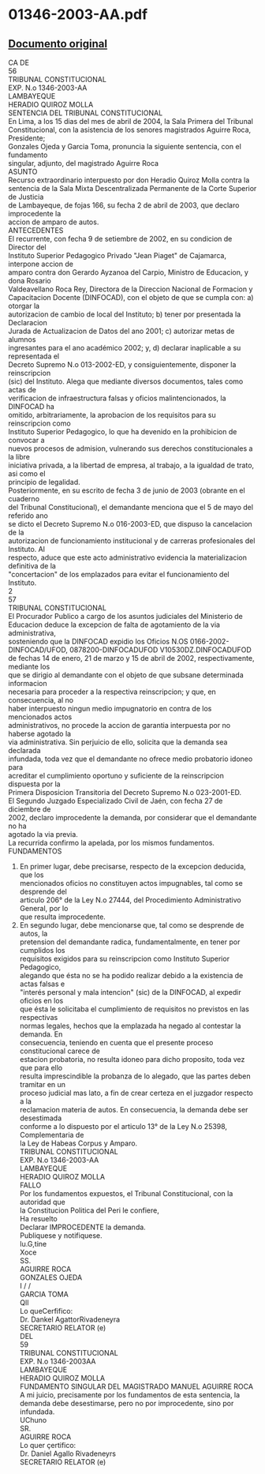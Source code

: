 
01346-2003-AA.pdf
=================
  
[Documento original](https://tc.gob.pe/jurisprudencia/2004/01346-2003-AA.pdf)  
---  
CA DE  
56  
TRIBUNAL CONSTITUCIONAL  
EXP. N.o 1346-2003-AA  
LAMBAYEQUE  
HERADIO QUIROZ MOLLA  
SENTENCIA DEL TRIBUNAL CONSTITUCIONAL  
En Lima, a los 15 dias del mes de abril de 2004, la Sala Primera del Tribunal  
Constitucional, con la asistencia de los senores magistrados Aguirre Roca, Presidente;  
Gonzales Ojeda y Garcia Toma, pronuncia la siguiente sentencia, con el fundamento  
singular, adjunto, del magistrado Aguirre Roca  
ASUNTO  
Recurso extraordinario interpuesto por don Heradio Quiroz Molla contra la  
sentencia de la Sala Mixta Descentralizada Permanente de la Corte Superior de Justicia  
de Lambayeque, de fojas 166, su fecha 2 de abril de 2003, que declaro improcedente la  
accion de amparo de autos.  
ANTECEDENTES  
El recurrente, con fecha 9 de setiembre de 2002, en su condicion de Director del  
Instituto Superior Pedagogico Privado "Jean Piaget" de Cajamarca, interpone accion de  
amparo contra don Gerardo Ayzanoa del Carpio, Ministro de Educacion, y dona Rosario  
Valdeavellano Roca Rey, Directora de la Direccion Nacional de Formacion y  
Capacitacion Docente (DINFOCAD), con el objeto de que se cumpla con: a) otorgar la  
autorizacion de cambio de local del Instituto; b) tener por presentada la Declaracion  
Jurada de Actualizacion de Datos del ano 2001; c) autorizar metas de alumnos  
ingresantes para el ano académico 2002; y, d) declarar inaplicable a su representada el  
Decreto Supremo N.o 013-2002-ED, y consiguientemente, disponer la reinscripcion  
(sic) del Instituto. Alega que mediante diversos documentos, tales como actas de  
verificacion de infraestructura falsas y oficios malintencionados, la DINFOCAD ha  
omitido, arbitrariamente, la aprobacion de los requisitos para su reinscripcion como  
Instituto Superior Pedagogico, lo que ha devenido en la prohibicion de convocar a  
nuevos procesos de admision, vulnerando sus derechos constitucionales a la libre  
iniciativa privada, a la libertad de empresa, al trabajo, a la igualdad de trato, asi como el  
principio de legalidad.  
Posteriormente, en su escrito de fecha 3 de junio de 2003 (obrante en el cuaderno  
del Tribunal Constitucional), el demandante menciona que el 5 de mayo del referido ano  
se dicto el Decreto Supremo N.o 016-2003-ED, que dispuso la cancelacion de la  
autorizacion de funcionamiento institucional y de carreras profesionales del Instituto. Al  
respecto, aduce que este acto administrativo evidencia la materializacion definitiva de la  
"concertacion" de los emplazados para evitar el funcionamiento del Instituto.  
2  
57  
TRIBUNAL CONSTITUCIONAL  
El Procurador Publico a cargo de los asuntos judiciales del Ministerio de  
Educacion deduce la excepcion de falta de agotamiento de la via administrativa,  
sosteniendo que la DINFOCAD expidio los Oficios N.OS 0166-2002-  
DINFOCAD/UFOD, 0878200-DINFOCADUFOD V10530DZ.DINFOCADUFOD  
de fechas 14 de enero, 21 de marzo y 15 de abril de 2002, respectivamente, mediante los  
que se dirigio al demandante con el objeto de que subsane determinada informacion  
necesaria para proceder a la respectiva reinscripcion; y que, en consecuencia, al no  
haber interpuesto ningun medio impugnatorio en contra de los mencionados actos  
administrativos, no procede la accion de garantia interpuesta por no haberse agotado la  
via administrativa. Sin perjuicio de ello, solicita que la demanda sea declarada  
infundada, toda vez que el demandante no ofrece medio probatorio idoneo para  
acreditar el cumplimiento oportuno y suficiente de la reinscripcion dispuesta por la  
Primera Disposicion Transitoria del Decreto Supremo N.o 023-2001-ED.  
El Segundo Juzgado Especializado Civil de Jaén, con fecha 27 de diciembre de  
2002, declaro improcedente la demanda, por considerar que el demandante no ha  
agotado la via previa.  
La recurrida confirmo la apelada, por los mismos fundamentos.  
FUNDAMENTOS  
1. En primer lugar, debe precisarse, respecto de la excepcion deducida, que los  
mencionados oficios no constituyen actos impugnables, tal como se desprende del  
articulo 206° de la Ley N.o 27444, del Procedimiento Administrativo General, por lo  
que resulta improcedente.  
2. En segundo lugar, debe mencionarse que, tal como se desprende de autos, la  
pretension del demandante radica, fundamentalmente, en tener por cumplidos los  
requisitos exigidos para su reinscripcion como Instituto Superior Pedagogico,  
alegando que ésta no se ha podido realizar debido a la existencia de actas falsas e  
"interés personal y mala intencion" (sic) de la DINFOCAD, al expedir oficios en los  
que ésta le solicitaba el cumplimiento de requisitos no previstos en las respectivas  
normas legales, hechos que la emplazada ha negado al contestar la demanda. En  
consecuencia, teniendo en cuenta que el presente proceso constitucional carece de  
estacion probatoria, no resulta idoneo para dicho proposito, toda vez que para ello  
resulta imprescindible la probanza de lo alegado, que las partes deben tramitar en un  
proceso judicial mas lato, a fin de crear certeza en el juzgador respecto a la  
reclamacion materia de autos. En consecuencia, la demanda debe ser desestimada  
conforme a lo dispuesto por el articulo 13° de la Ley N.o 25398, Complementaria de  
la Ley de Habeas Corpus y Amparo.  
TRIBUNAL CONSTITUCIONAL  
EXP. N.o 1346-2003-AA  
LAMBAYEQUE  
HERADIO QUIROZ MOLLA  
FALLO  
Por los fundamentos expuestos, el Tribunal Constitucional, con la autoridad que  
la Constitucion Politica del Peri le confiere,  
Ha resuelto  
Declarar IMPROCEDENTE la demanda.  
Publiquese y notifiquese.  
lu.G,tine  
Xoce  
SS.  
AGUIRRE ROCA  
GONZALES OJEDA  
I / /  
GARCIA TOMA  
Qll  
Lo queCerfifico:  
Dr. Dankel AgattorRivadeneyra  
SECRETARIO RELATOR (e)  
DEL  
59  
TRIBUNAL CONSTITUCIONAL  
EXP. N.o 1346-2003AA  
LAMBAYEQUE  
HERADIO QUIROZ MOLLA  
FUNDAMENTO SINGULAR DEL MAGISTRADO MANUEL AGUIRRE ROCA  
A mi juicio, precisamente por los fundamentos de esta sentencia, la  
demanda debe desestimarse, pero no por improcedente, sino por infundada.  
UChuno  
SR.  
AGUIRRE ROCA  
Lo quer çertifico:  
Dr. Daniel Agallo Rivadeneyrs  
SECRETARIO RELATOR (e)
